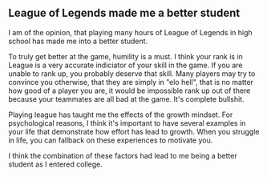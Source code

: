 ## League of Legends made me a better student

I am of the opinion, that playing many hours of League of Legends in high school has made me into a better student.

To truly get better at the game, humility is a must. I think your rank is in League is a very accurate indiciator of your skill in the game. If you are unable to rank up, you probably deserve that skill. Many players may try to convince you otherwise, that they are simply in "elo hell", that is no matter how good of a player you are, it would be impossible rank up out of there because your teammates are all bad at the game. It's complete bullshit.

Playing league has taught me the effects of the growth mindset. For psychological reasons, I think it's important to have several examples in your life that demonstrate how effort has lead to growth. When you struggle in life, you can fallback on these experiences to motivate you.

I think the combination of these factors had lead to me being a better student as I entered college.



